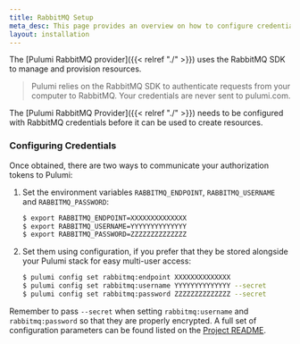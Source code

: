 ```yaml
---
title: RabbitMQ Setup
meta_desc: This page provides an overview on how to configure credentials for the Pulumi RabbitMQ Provider.
layout: installation
---
```


The [Pulumi RabbitMQ provider]({{< relref "./" >}}) uses the RabbitMQ SDK to manage and provision resources.

> Pulumi relies on the RabbitMQ SDK to authenticate requests from your computer to RabbitMQ. Your credentials are never sent
> to pulumi.com.

The [Pulumi RabbitMQ Provider]({{< relref "./" >}}) needs to be configured with RabbitMQ credentials
before it can be used to create resources.

### Configuring Credentials

Once obtained, there are two ways to communicate your authorization tokens to Pulumi:

1. Set the environment variables `RABBITMQ_ENDPOINT`, `RABBITMQ_USERNAME` and `RABBITMQ_PASSWORD`:

    ```bash
    $ export RABBITMQ_ENDPOINT=XXXXXXXXXXXXXX
    $ export RABBITMQ_USERNAME=YYYYYYYYYYYYYY
    $ export RABBITMQ_PASSWORD=ZZZZZZZZZZZZZZ
    ```

2. Set them using configuration, if you prefer that they be stored alongside your Pulumi stack for easy multi-user access:

    ```bash
    $ pulumi config set rabbitmq:endpoint XXXXXXXXXXXXXX
    $ pulumi config set rabbitmq:username YYYYYYYYYYYYYY --secret
    $ pulumi config set rabbitmq:password ZZZZZZZZZZZZZZ --secret
    ```

Remember to pass `--secret` when setting `rabbitmq:username` and `rabbitmq:password` so that they are properly encrypted. A full set of configuration parameters
can be found listed on the [Project README](https://github.com/pulumi/pulumi-rabbitmq/blob/master/README.md).
